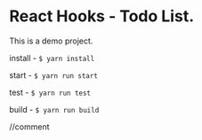 
# React Hooks - Todo List.

This is a demo project.

install - `$ yarn install`

start -  `$ yarn run start`

test - `$ yarn run test`

build - `$ yarn run build`

//comment

